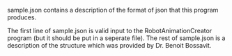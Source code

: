 

sample.json contains a description of the format of json that this program produces.

The first line of sample.json is valid input to the RobotAnimationCreator program (but it should be put in a seperate file).
The rest of sample.json is a description of the structure which was provided by Dr. Benoit Bossavit.
